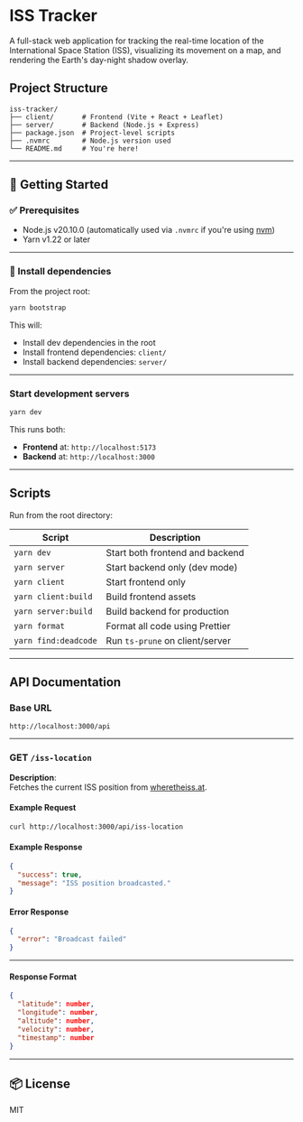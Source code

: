 # ISS Tracker

A full-stack web application for tracking the real-time location of the International Space Station (ISS), visualizing its movement on a map, and rendering the Earth's day-night shadow overlay.

## Project Structure

```
iss-tracker/
├── client/       # Frontend (Vite + React + Leaflet)
├── server/       # Backend (Node.js + Express)
├── package.json  # Project-level scripts
├── .nvmrc        # Node.js version used
└── README.md     # You're here!
```

---

## 🚀 Getting Started

### ✅ Prerequisites

- Node.js v20.10.0 (automatically used via `.nvmrc` if you're using [nvm](https://github.com/nvm-sh/nvm))
- Yarn v1.22 or later

---

### 🔧 Install dependencies

From the project root:

```bash
yarn bootstrap
```

This will:

- Install dev dependencies in the root
- Install frontend dependencies: `client/`
- Install backend dependencies: `server/`

---

### Start development servers

```bash
yarn dev
```

This runs both:

- **Frontend** at: `http://localhost:5173`
- **Backend** at: `http://localhost:3000`

---

## Scripts

Run from the root directory:

| Script               | Description                     |
| -------------------- | ------------------------------- |
| `yarn dev`           | Start both frontend and backend |
| `yarn server`        | Start backend only (dev mode)   |
| `yarn client`        | Start frontend only             |
| `yarn client:build`  | Build frontend assets           |
| `yarn server:build`  | Build backend for production    |
| `yarn format`        | Format all code using Prettier  |
| `yarn find:deadcode` | Run `ts-prune` on client/server |

---

## API Documentation

### Base URL

```
http://localhost:3000/api
```

---

### **GET** `/iss-location`

**Description**:  
Fetches the current ISS position from [wheretheiss.at](https://wheretheiss.at).

#### Example Request

```bash
curl http://localhost:3000/api/iss-location
```

#### Example Response

```json
{
  "success": true,
  "message": "ISS position broadcasted."
}
```

#### Error Response

```json
{
  "error": "Broadcast failed"
}
```

---

#### Response Format

```json
{
  "latitude": number,
  "longitude": number,
  "altitude": number,
  "velocity": number,
  "timestamp": number
}
```

---

## 📦 License

MIT
